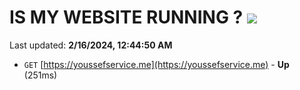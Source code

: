 # IS MY WEBSITE RUNNING ? [![](https://img.shields.io/static/v1?label=Sponsor&message=%E2%9D%A4&logo=GitHub&color=%23fe8e86)](https://github.com/sponsors/<username>)

Last updated: **2/16/2024, 12:44:50 AM**

- `GET` [https://youssefservice.me](https://youssefservice.me) - **Up** (251ms)
